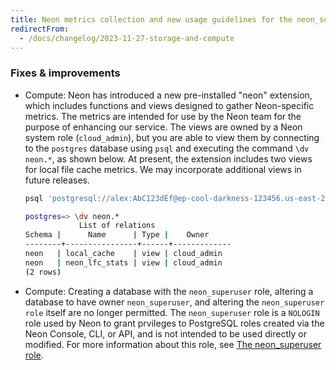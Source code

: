 ```yaml
---
title: Neon metrics collection and new usage guidelines for the neon_superuser role
redirectFrom:
  - /docs/changelog/2023-11-27-storage-and-compute
---
```


### Fixes & improvements

- Compute: Neon has introduced a new pre-installed "neon" extension, which includes functions and views designed to gather Neon-specific metrics. The metrics are intended for use by the Neon team for the purpose of enhancing our service. The views are owned by a Neon system role (`cloud_admin`), but you are able to view them by connecting to the `postgres` database using `psql` and executing the command `\dv neon.*`, as shown below. At present, the extension includes two views for local file cache metrics. We may incorporate additional views in future releases.

  ```bash shouldWrap
  psql 'postgresql://alex:AbC123dEf@ep-cool-darkness-123456.us-east-2.aws.neon.tech/postgres?sslmode=require&channel_binding=require'

  postgres=> \dv neon.*
              List of relations
  Schema |      Name      | Type |    Owner
  --------+----------------+------+-------------
  neon   | local_cache    | view | cloud_admin
  neon   | neon_lfc_stats | view | cloud_admin
  (2 rows)
  ```

- Compute: Creating a database with the `neon_superuser` role, altering a database to have owner `neon_superuser`, and altering the `neon_superuser role` itself are no longer permitted. The `neon_superuser` role is a `NOLOGIN` role used by Neon to grant prvileges to PostgreSQL roles created via the Neon Console, CLI, or API, and is not intended to be used directly or modified. For more information about this role, see [The neon_superuser role](/docs/manage/roles#the-neonsuperuser-role).

